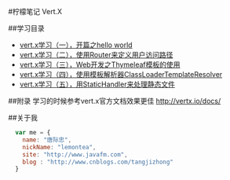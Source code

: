 #柠檬笔记 Vert.X

##学习目录
* [vert.x学习（一），开篇之hello world](http://www.cnblogs.com/tangjizhong/p/6197697.html)
* [vert.x学习（二），使用Router来定义用户访问路径](http://www.cnblogs.com/tangjizhong/p/6197778.html)
* [vert.x学习（三），Web开发之Thymeleaf模板的使用](http://www.cnblogs.com/tangjizhong/p/6198291.html)
* [vert.x学习（四），使用模板解析器ClassLoaderTemplateResolver](http://www.cnblogs.com/tangjizhong/p/6201785.html)
* [vert.x学习（五），用StaticHandler来处理静态文件](http://www.cnblogs.com/tangjizhong/p/6202462.html)

##附录
学习的时候参考vert.x官方文档效果更佳 http://vertx.io/docs/


##关于我
```javascript
  var me = {
    name: "唐际忠",
    nickName: "lemontea",
    site: "http://www.javafm.com",
    blog : "http://www.cnblogs.com/tangjizhong"
  }
```